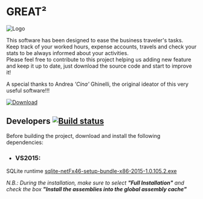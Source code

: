# **GREAT²** 

![Logo](https://raw.github.com/bacca87/great2/master/Great/Images/Logos/Great2Logo.png)

This software has been designed to ease the business traveler's tasks.  
Keep track of your worked hours, expense accounts, travels and check your stats to be always informed about your activities.  
Please feel free to contribute to this project helping us adding new feature and keep it up to date, just download the source code and start to improve it!

A special thanks to Andrea _'Cina'_ Ghinelli, the original ideator of this very useful software!!!

[![Download](https://img.shields.io/github/downloads/bacca87/great2/total.svg?color=blue)](https://github.com/bacca87/great2/releases/latest)

## Developers [![Build status](https://ci.appveyor.com/api/projects/status/github/bacca87/great2?branch=master&svg=true)](https://ci.appveyor.com/project/bacca87/great2/branch/master)

Before building the project, download and install the following dependencies:

- ### VS2015:
SQLite runtime [sqlite-netFx46-setup-bundle-x86-2015-1.0.105.2.exe](http://system.data.sqlite.org/downloads/1.0.105.2/sqlite-netFx46-setup-bundle-x86-2015-1.0.105.2.exe)

_N.B.: During the installation, make sure to select  **"Full Installation"** and check the box **"Install the assemblies into the global assembly cache"**_
